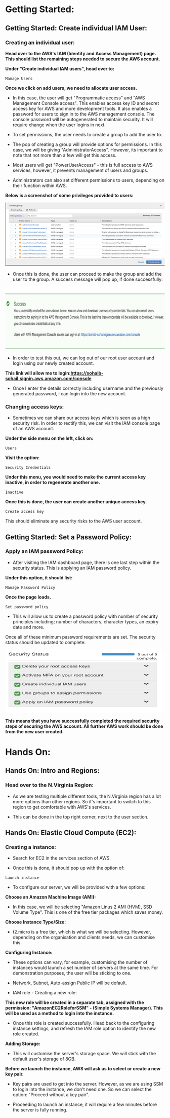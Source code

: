 # Getting Started:

## Getting Started: Create individual IAM User:

### Creating an individual user:

**Head over to the AWS's IAM (Identity and Access Management) page. This should list the remaining steps needed to secure the AWS account.**

**Under "Create individual IAM users", head over to:**

```
Manage Users
```

**Once we click on add users, we need to allocate user access.**
 
 - In this case, the user will get "Programmatic access" and "AWS Management Console access". This enables access key ID and secret access key for AWS and more development tools. It also enables a password for users to sign in to the AWS management console. The console password will be autogenerated to maintain security. It will require change when the user logins in next.
 
 - To set permissions, the user needs to create a group to add the user to. 
 
 - The pop of creating a group will provide options for permissions. In this case, we will be giving "AdministratorAccess". However, its important to note that not more than a few will get this access.
 
 - Most users will get "PowerUserAccess" - this is full access to AWS services, however, it prevents management of users and groups.
 
 - Administrators can also set different permissions to users, depending on their function within AWS. 
 
 **Below is a screenshot of some privileges provided to users:**
 
<img src="https://github.com/sohaibsohail98/AWS_Cloud_Practitioner/blob/master/Image/AWSPrivileges.png" height="200" width="550"/>
 
 
 - Once this is done, the user can proceed to make the group and add the user to the group. A success message will pop up, if done successfully:
 
<img src="https://github.com/sohaibsohail98/AWS_Cloud_Practitioner/blob/master/Image/AWSGroupSuccess.png" height="200" width="550"/>

- In order to test this out, we can log out of our root user account and login using our newly created account. 

**This link will allow me to login:https://sohaib-sohail.signin.aws.amazon.com/console**

- Once I enter the details correctly including username and the previously generated password, I can login into the new account.

### Changing access keys:

- Sometimes we can share our access keys which is seen as a high security risk. In order to rectify this, we can visit the IAM console page of an AWS account. 

**Under the side menu on the left, click on:** 

```
Users 
```
**Visit the option:**

```
Security Credentials
```

**Under this menu, you would need to make the current access key inactive, in order to regenerate another one.**

```
Inactive
```

**Once this is done, the user can create another unique access key.**

```
Create access key
```

This should eliminate any security risks to the AWS user account. 

## Getting Started: Set a Password Policy:

### Apply an IAM password Policy:

- After visiting the IAM dashboard page, there is one last step within the security status. This is applying an IAM password policy. 

**Under this option, it should list:**

```
Manage Password Policy
```

**Once the page loads.**

```
Set password policy
```

- This will allow us to create a password policy with number of security principles including; number of characters, character types, an expiry date and more.

Once all of these minimum password requirements are set. The security status should be updated to complete:

<img src="https://github.com/sohaibsohail98/AWS_Cloud_Practitioner/blob/master/Image/AWSSecuritySuccess.png" height="200" width="550"/>

**This means that you have successfully completed the required security steps of securing the AWS account. All further AWS work should be done from the new user created.**

# Hands On: 

## Hands On: Intro and Regions:

### Head over to the N.Virginia Region:

- As we are testing multiple different tools, the N.Virginia region has a lot more options than other regions. So it's important to switch to this region to get comfortable with AWS's services. 

- This can be done in the top right corner, next to the user section.

## Hands On: Elastic Cloud Compute (EC2):

### Creating a instance:

- Search for EC2 in the services section of AWS. 

- Once this is done, it should pop up with the option of:

```
Launch instance
```

- To configure our server, we will be provided with a few options:

**Choose an Amazon Machine Image (AMI):**

- In this case, we will be selecting "Amazon Linus 2 AMI (HVM), SSD Volume Type". This is one of the free tier packages which saves money.

**Choose Instance Type/Size:**

- t2.micro is a free tier, which is what we will be selecting. However, depending on the organisation and clients needs, we can customise this. 

**Configuring Instance:**

- These options can vary, for example, customising the number of instances would launch a set number of servers at the same time. For demonstration purposes, the user will be sticking to one. 

- Network, Subnet, Auto-assign Public IP will be default. 

- IAM role - Creating a new role:

**This new role will be created in a separate tab, assigned with the permission: "AmazonEC2RoleforSSM" - (Simple Systems Manager). This will be used as a method to login into the instance.**

- Once this role is created successfully. Head back to the configuring instance settings, and refresh the IAM role option to identify the new role created. 

**Adding Storage:**

- This will customise the server's storage space. We will stick with the default user's storage of 8GB. 

**Before we launch the instance, AWS will ask us to select or create a new key pair.**

- Key pairs are used to get into the server. However, as we are using SSM to login into the instance, we don't need one. So we can select the option: "Proceed without a key pair".

- Proceeding to launch an instance, it will require a few minutes before the server is fully running. 


